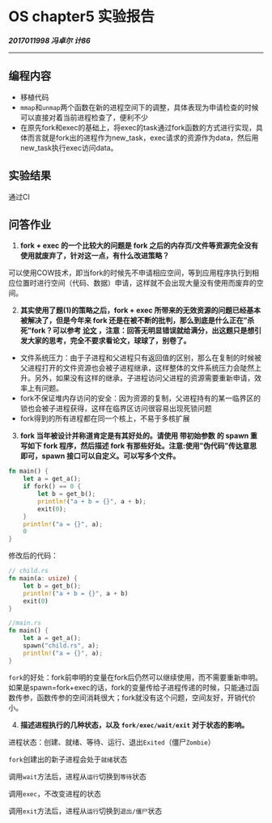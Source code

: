 # OS chapter5 实验报告

***2017011998 冯卓尔 计86***

---

## 编程内容

- 移植代码
- `mmap`和`unmap`两个函数在新的进程空间下的调整，具体表现为申请检查的时候可以直接对着当前进程检查了，便利不少
- 在原先fork和exec的基础上，将exec的task通过fork函数的方式进行实现，具体而言就是fork出的进程作为new_task，exec请求的资源作为data，然后用new_task执行exec访问data。

## 实验结果

通过CI

## 问答作业

1. **fork + exec 的一个比较大的问题是 fork 之后的内存页/文件等资源完全没有使用就废弃了，针对这一点，有什么改进策略？**

可以使用COW技术，即当fork的时候先不申请相应空间，等到应用程序执行到相应位置时进行空间（代码、数据）申请，这样就不会出现大量没有使用而废弃的空间。

2. **其实使用了题(1)的策略之后，fork + exec 所带来的无效资源的问题已经基本被解决了，但是今年来 fork 还是在被不断的批判，那么到底是什么正在”杀死”fork？可以参考 [论文](https://www.microsoft.com/en-us/research/uploads/prod/2019/04/fork-hotos19.pdf) ，注意：回答无明显错误就给满分，出这题只是想引发大家的思考，完全不要求看论文，球球了，别卷了。**

- 文件系统压力：由于子进程和父进程只有返回值的区别，那么在复制的时候被父进程打开的文件资源也会被子进程继承，这样整体的文件系统压力会陡然上升。另外，如果没有这样的继承，子进程访问父进程的资源需要重新申请，效率上有问题。
- fork不保证堆内存访问的安全：因为资源的复制，父进程持有的某一临界区的锁也会被子进程获得，这样在临界区访问很容易出现死锁问题
- fork得到的所有进程都在同一个核上，不易于多核扩展

3. **fork 当年被设计并称道肯定是有其好处的。请使用 带初始参数 的 spawn 重写如下 fork 程序，然后描述 fork 有那些好处。注意:使用”伪代码”传达意思即可，spawn 接口可以自定义。可以写多个文件。**

```rust
fn main() {
    let a = get_a();
    if fork() == 0 {
        let b = get_b();
        println!("a + b = {}", a + b);
        exit(0);
    }
    println!("a = {}", a);
    0
}
```

修改后的代码：

```rust
// child.rs
fn main(a: usize) {
	let b = get_b();
	println!("a + b = {}", a + b)
	exit(0)
}

//main.rs
fn main() {
	let a = get_a();
	spawn("child.rs", a);
	println!("a = {}", a);
}
```

`fork`的好处：fork前申明的变量在fork后仍然可以继续使用，而不需要重新申明。如果是spawn=fork+exec的话，fork的变量传给子进程传递的时候，只能通过函数传参，函数传参的空间消耗很大；fork就没有这个问题，空间友好，开销代价小。

4. **描述进程执行的几种状态，以及 `fork/exec/wait/exit` 对于状态的影响。**

进程状态：创建、就绪、等待、运行、退出`Exited`（僵尸`Zombie`）

`fork`创建出的新子进程会处于`就绪`状态

调用`wait`方法后，进程从`运行`切换到`等待`状态

调用`exec`，不改变进程的状态

调用`exit`方法后，进程从`运行`切换到`退出/僵尸`状态